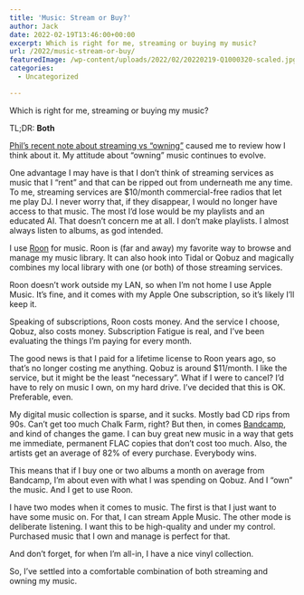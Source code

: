 ```yaml
---
title: 'Music: Stream or Buy?'
author: Jack
date: 2022-02-19T13:46:00+00:00
excerpt: Which is right for me, streaming or buying my music?
url: /2022/music-stream-or-buy/
featuredImage: /wp-content/uploads/2022/02/20220219-Q1000320-scaled.jpg
categories:
  - Uncategorized

---
```

Which is right for me, streaming or buying my music?

TL;DR: **Both**

[Phil&#8217;s recent note about streaming vs “owning”][1] caused me to review how I think about it. My attitude about “owning” music continues to evolve.

One advantage I may have is that I don&#8217;t think of streaming services as music that I “rent” and that can be ripped out from underneath me any time. To me, streaming services are $10/month commercial-free radios that let me play DJ. I never worry that, if they disappear, I would no longer have access to that music. The most I&#8217;d lose would be my playlists and an educated AI. That doesn&#8217;t concern me at all. I don&#8217;t make playlists. I almost always listen to albums, as god intended.

I use [Roon][2] for music. Roon is (far and away) my favorite way to browse and manage my music library. It can also hook into Tidal or Qobuz and magically combines my local library with one (or both) of those streaming services.

Roon doesn&#8217;t work outside my LAN, so when I&#8217;m not home I use Apple Music. It&#8217;s fine, and it comes with my Apple One subscription, so it&#8217;s likely I&#8217;ll keep it.

Speaking of subscriptions, Roon costs money. And the service I choose, Qobuz, also costs money. Subscription Fatigue is real, and I&#8217;ve been evaluating the things I&#8217;m paying for every month.

The good news is that I paid for a lifetime license to Roon years ago, so that&#8217;s no longer costing me anything. Qobuz is around $11/month. I like the service, but it might be the least “necessary”. What if I were to cancel? I&#8217;d have to rely on music I own, on my hard drive. I&#8217;ve decided that this is OK. Preferable, even.

My digital music collection is sparse, and it sucks. Mostly bad CD rips from 90s. Can&#8217;t get too much Chalk Farm, right? But then, in comes [Bandcamp][3], and kind of changes the game. I can buy great new music in a way that gets me immediate, permanent FLAC copies that don&#8217;t cost too much. Also, the artists get an average of 82% of every purchase. Everybody wins.

This means that if I buy one or two albums a month on average from Bandcamp, I&#8217;m about even with what I was spending on Qobuz. And I “own” the music. And I get to use Roon.

I have two modes when it comes to music. The first is that I just want to have some music on. For that, I can stream Apple Music. The other mode is deliberate listening. I want this to be high-quality and under my control. Purchased music that I own and manage is perfect for that.

And don&#8217;t forget, for when I&#8217;m all-in, I have a nice vinyl collection.

So, I&#8217;ve settled into a comfortable combination of both streaming and owning my music.

 [1]: https://youneedastereo.com/#2022-02-19%20Journal
 [2]: https://roonlabs.com/
 [3]: https://bandcamp.com/